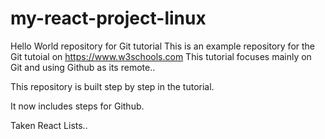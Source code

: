 # my-react-project-linux
Hello World repository for Git tutorial
This is an example repository for the Git tutoial on https://www.w3schools.com
This tutorial focuses mainly on Git and using Github as its remote..

This repository is built step by step in the tutorial.

It now includes steps for Github.

Taken React Lists..
